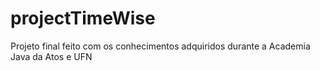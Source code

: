 # projectTimeWise
Projeto final feito com os conhecimentos adquiridos durante a Academia Java da Atos e UFN
